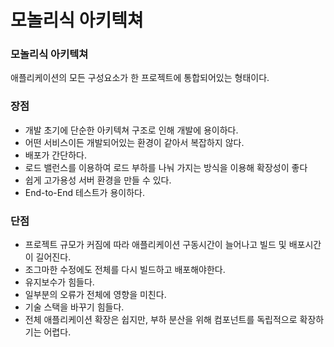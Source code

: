 # 모놀리식 아키텍쳐

### 모놀리식 아키텍쳐

애플리케이션의 모든 구성요소가 한 프로젝트에 통합되어있는 형태이다.

### 장점

- 개발 초기에 단순한 아키텍쳐 구조로 인해 개발에 용이하다.
- 어떤 서비스이든 개발되어있는 환경이 같아서 복잡하지 않다.
- 배포가 간단하다.
- 로드 밸런스를 이용하여 로드 부하를 나눠 가지는 방식을 이용해 확장성이 좋다
- 쉽게 고가용성 서버 환경을 만들 수 있다.
- End-to-End 테스트가 용이하다.

### 단점

- 프로젝트 규모가 커짐에 따라 애플리케이션 구동시간이 늘어나고 빌드 및 배포시간이 길어진다.
- 조그마한 수정에도 전체를 다시 빌드하고 배포해야한다.
- 유지보수가 힘들다.
- 일부분의 오류가 전체에 영향을 미친다.
- 기술 스택을 바꾸기 힘들다.
- 전체 애플리케이션 확장은 쉽지만, 부하 분산을 위해 컴포넌트를 독립적으로 확장하기는 어렵다.
